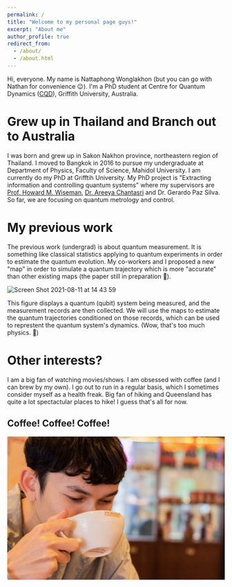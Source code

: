 ```yaml
---
permalink: /
title: "Welcome to my personal page guys!"
excerpt: "About me"
author_profile: true
redirect_from: 
  - /about/
  - /about.html
---
```


Hi, everyone. My name is Nattaphong Wonglakhon (but you can go with Nathan for convenience 😉). I'm a PhD student at Centre for Quantum Dynamics ([CQD](https://www.griffith.edu.au/centre-quantum-dynamics)), Griffith University, Australia.

Grew up in Thailand and Branch out to Australia
======
I was born and grew up in Sakon Nakhon province, northeastern region of Thailand. I moved to Bangkok in 2016 to pursue my undergraduate at Department of Physics, Faculty of Science, Mahidol University. I am currently do my PhD at Grifftih University. My PhD project is "Extracting information and controlling quantum systems" where my supervisors are [Prof. Howard M. Wiseman](https://howardwiseman.me), [Dr. Areeya Chantasri](https://areeyachantasri.com) and Dr. Gerardo Paz Silva. So far, we are focusing on quantum metrology and control. 

My previous work
======

The previous work (undergrad) is about quantum measurement. It is something like classical statistics applying to quantum experiments in order to estimate the quantum evolution. My co-workers and I proposed a new "map" in order to simulate a quantum trajectory which is more "accurate" than other existing maps (the paper still in preparation 🥲).

<img width="389" alt="Screen Shot 2021-08-11 at 14 43 59" src="https://user-images.githubusercontent.com/88487585/128989954-1a3f5119-c458-49d9-9217-e7a741b7d2f7.png">

This figure displays a quantum (qubit) system being measured, and the measurement records are then collected. We will use the maps to estimate the quantum trajectories conditioned on those records, which can be used to represtent the quantum system's dynamics. (Wow, that's too much physics. 🤢)


Other interests?
======
I am a big fan of watching movies/shows. I am obsessed with coffee (and I can brew by my own). I go out to run in a regular basis, which I sometimes consider myself as a health freak. Big fan of hiking and Queensland has quite a lot spectactular places to hike!
I guess that's all for now.

Coffee! Coffee! Coffee!
------
<img src="images/coffee.png" alt="hi" class="inline"/>
